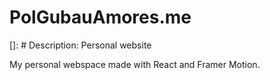 # PolGubauAmores.me
[]: # Description: Personal website

My personal webspace made with React and Framer Motion.


